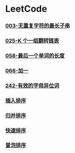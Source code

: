 # LeetCode

### [003-无重复字符的最长子串](https://github.com/GGupzHH/LeetCode/blob/main/003-%E6%97%A0%E9%87%8D%E5%A4%8D%E5%AD%97%E7%AC%A6%E7%9A%84%E6%9C%80%E9%95%BF%E5%AD%90%E4%B8%B2.html)

### [025-K 个一组翻转链表](https://github.com/GGupzHH/LeetCode/blob/main/025-K%20%E4%B8%AA%E4%B8%80%E7%BB%84%E7%BF%BB%E8%BD%AC%E9%93%BE%E8%A1%A8.html)

### [058-最后一个单词的长度](https://github.com/GGupzHH/LeetCode/blob/main/058-%E6%9C%80%E5%90%8E%E4%B8%80%E4%B8%AA%E5%8D%95%E8%AF%8D%E7%9A%84%E9%95%BF%E5%BA%A6.html)

### [066-加一](https://github.com/GGupzHH/LeetCode/blob/main/066-%E5%8A%A0%E4%B8%80.html)

### [242-有效的字母异位词](https://github.com/GGupzHH/LeetCode/blob/main/242-%E6%9C%89%E6%95%88%E7%9A%84%E5%AD%97%E6%AF%8D%E5%BC%82%E4%BD%8D%E8%AF%8D.html)

### [插入排序](https://github.com/GGupzHH/LeetCode/blob/main/%E6%8F%92%E5%85%A5%E6%8E%92%E5%BA%8F.html)

### [归并排序](https://github.com/GGupzHH/LeetCode/blob/main/%E5%BD%92%E5%B9%B6%E6%8E%92%E5%BA%8F.html)

### [快速排序](https://github.com/GGupzHH/LeetCode/blob/main/%E5%BF%AB%E9%80%9F%E6%8E%92%E5%BA%8F.html)

### [冒泡排序](https://github.com/GGupzHH/LeetCode/blob/main/%E5%86%92%E6%B3%A1%E6%8E%92%E5%BA%8F.html)
